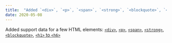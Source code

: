 ```yaml
---
title:  "Added `<div>`, `<p>`, `<span>`, `<strong>`, `<blockquote>`, `<h1>`, …"
date: 2020-05-08
---
```


Added support data for a few HTML elements: [`<div>`](/features/html-div/), [`<p>`](/features/html-p/), [`<span>`](/features/html-span/), [`<strong>`](/features/html-strong/), [`<blockquote>`](/features/html-blockquote/), [`<h1>` to `<h6>`](/features/html-h1-h6/)